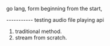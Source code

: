 go lang, form beginning from the start, 







----------- testing audio file playing api 
1. traditional method.
2. stream from scratch.





